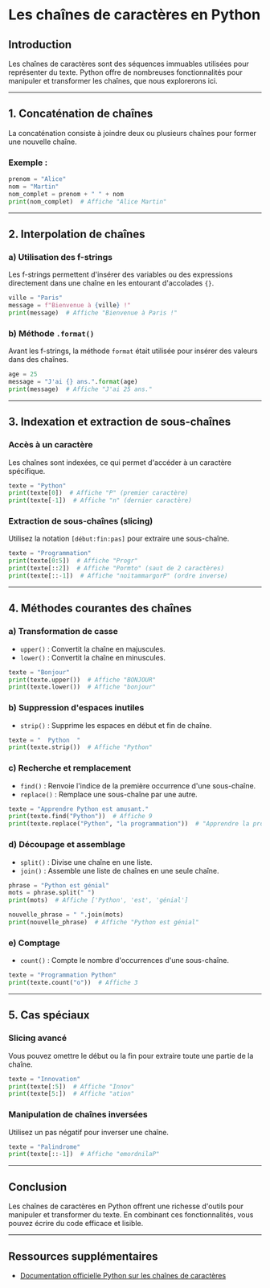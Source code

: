 # Les chaînes de caractères en Python

## Introduction

Les chaînes de caractères sont des séquences immuables utilisées pour représenter du texte. Python offre de nombreuses fonctionnalités pour manipuler et transformer les chaînes, que nous explorerons ici.

---

## 1. Concaténation de chaînes

La concaténation consiste à joindre deux ou plusieurs chaînes pour former une nouvelle chaîne.

### Exemple :
```python
prenom = "Alice"
nom = "Martin"
nom_complet = prenom + " " + nom
print(nom_complet)  # Affiche "Alice Martin"
```

---

## 2. Interpolation de chaînes

### a) Utilisation des f-strings
Les f-strings permettent d'insérer des variables ou des expressions directement dans une chaîne en les entourant d'accolades `{}`.

```python
ville = "Paris"
message = f"Bienvenue à {ville} !"
print(message)  # Affiche "Bienvenue à Paris !"
```

### b) Méthode `.format()`
Avant les f-strings, la méthode `format` était utilisée pour insérer des valeurs dans des chaînes.

```python
age = 25
message = "J'ai {} ans.".format(age)
print(message)  # Affiche "J'ai 25 ans."
```

---

## 3. Indexation et extraction de sous-chaînes

### Accès à un caractère
Les chaînes sont indexées, ce qui permet d'accéder à un caractère spécifique.

```python
texte = "Python"
print(texte[0])  # Affiche "P" (premier caractère)
print(texte[-1])  # Affiche "n" (dernier caractère)
```

### Extraction de sous-chaînes (slicing)
Utilisez la notation `[début:fin:pas]` pour extraire une sous-chaîne.

```python
texte = "Programmation"
print(texte[0:5])  # Affiche "Progr"
print(texte[::2])  # Affiche "Pormto" (saut de 2 caractères)
print(texte[::-1])  # Affiche "noitammargorP" (ordre inverse)
```

---

## 4. Méthodes courantes des chaînes

### a) Transformation de casse
- `upper()` : Convertit la chaîne en majuscules.
- `lower()` : Convertit la chaîne en minuscules.

```python
texte = "Bonjour"
print(texte.upper())  # Affiche "BONJOUR"
print(texte.lower())  # Affiche "bonjour"
```

### b) Suppression d'espaces inutiles
- `strip()` : Supprime les espaces en début et fin de chaîne.

```python
texte = "  Python  "
print(texte.strip())  # Affiche "Python"
```

### c) Recherche et remplacement
- `find()` : Renvoie l'indice de la première occurrence d'une sous-chaîne.
- `replace()` : Remplace une sous-chaîne par une autre.

```python
texte = "Apprendre Python est amusant."
print(texte.find("Python"))  # Affiche 9
print(texte.replace("Python", "la programmation"))  # "Apprendre la programmation est amusant."
```

### d) Découpage et assemblage
- `split()` : Divise une chaîne en une liste.
- `join()` : Assemble une liste de chaînes en une seule chaîne.

```python
phrase = "Python est génial"
mots = phrase.split(" ")
print(mots)  # Affiche ['Python', 'est', 'génial']

nouvelle_phrase = " ".join(mots)
print(nouvelle_phrase)  # Affiche "Python est génial"
```

### e) Comptage
- `count()` : Compte le nombre d'occurrences d'une sous-chaîne.

```python
texte = "Programmation Python"
print(texte.count("o"))  # Affiche 3
```

---

## 5. Cas spéciaux

### Slicing avancé
Vous pouvez omettre le début ou la fin pour extraire toute une partie de la chaîne.

```python
texte = "Innovation"
print(texte[:5])  # Affiche "Innov"
print(texte[5:])  # Affiche "ation"
```

### Manipulation de chaînes inversées
Utilisez un pas négatif pour inverser une chaîne.

```python
texte = "Palindrome"
print(texte[::-1])  # Affiche "emordnilaP"
```

---

## Conclusion

Les chaînes de caractères en Python offrent une richesse d'outils pour manipuler et transformer du texte. En combinant ces fonctionnalités, vous pouvez écrire du code efficace et lisible.

---

## Ressources supplémentaires
- [Documentation officielle Python sur les chaînes de caractères](https://docs.python.org/3/library/stdtypes.html#text-sequence-type-str)


